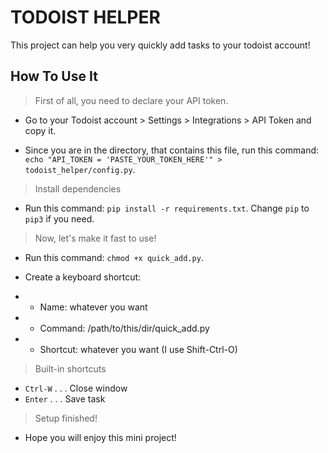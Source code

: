 # TODOIST HELPER

This project can help you very quickly add tasks to your todoist account!

## How To Use It

> First of all, you need to declare your API token.

- Go to your Todoist account > Settings > Integrations > API Token and copy it.

- Since you are in the directory, that contains this file, run this command:
```echo "API_TOKEN = 'PASTE_YOUR_TOKEN_HERE'" > todoist_helper/config.py```.

> Install dependencies

- Run this command:
```pip install -r requirements.txt```.
Change ```pip``` to ```pip3``` if you need.

> Now, let's make it fast to use!

- Run this command:
```chmod +x quick_add.py```.

- Create a keyboard shortcut:

- - Name: whatever you want
- - Command: /path/to/this/dir/quick_add.py
- - Shortcut: whatever you want (I use Shift-Ctrl-O)

> Built-in shortcuts

- ```Ctrl-W``` . . . Close window
- ```Enter``` . . . Save task

> Setup finished!

- Hope you will enjoy this mini project!
